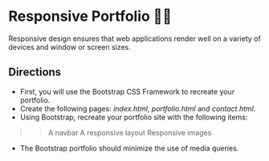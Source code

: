 # Responsive Portfolio :man_technologist:

Responsive design ensures that web applications render well on a variety of devices and window or screen sizes.

## Directions
- First, you will use the Bootstrap CSS Framework to recreate your portfolio.
- Create the following pages: *index.html*, *portfolio.html* and *contact.html*.
- Using Bootstrap, recreate your portfolio site with the following items:
>> A navbar
>> A responsive layout
>> Responsive images

- The Bootstrap portfolio should minimize the use of media queries.



